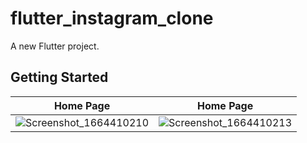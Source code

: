 # flutter_instagram_clone

A new Flutter project.

## Getting Started

Home Page                  |  Home Page
:-------------------------:|:-------------------------:
![Screenshot_1664410210](https://user-images.githubusercontent.com/106937639/192912410-de548be9-71bf-41d8-85b5-45722b325826.png)|![Screenshot_1664410213](https://user-images.githubusercontent.com/106937639/192912415-f29a9698-1f04-466a-91d0-34ee63be587d.png)
